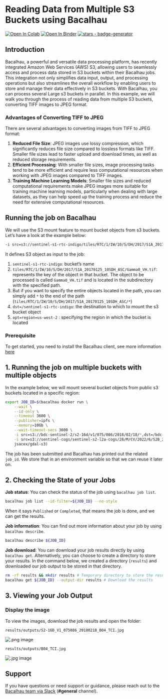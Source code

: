 # Reading Data from Multiple S3 Buckets using Bacalhau

[![Open In Colab](https://colab.research.google.com/assets/colab-badge.svg)](https://colab.research.google.com/github/bacalhau-project/examples/blob/main/workload-onboarding/Reading-from-Multiple-S3-buckets/index.ipynb) [![Open In Binder](https://mybinder.org/badge.svg)](https://mybinder.org/v2/gh/bacalhau-project/examples/HEAD?labpath=workload-onboarding/Reading-from-Multiple-S3-buckets/index.ipynb) [![stars - badge-generator](https://img.shields.io/github/stars/bacalhau-project/bacalhau?style=social)](https://github.com/bacalhau-project/bacalhau)

## Introduction

Bacalhau, a powerful and versatile data processing platform, has recently integrated Amazon Web Services (AWS) S3, allowing users to seamlessly access and process data stored in S3 buckets within their Bacalhau jobs. This integration not only simplifies data input, output, and processing operations but also streamlines the overall workflow by enabling users to store and manage their data effectively in S3 buckets. With Bacalhau, you can process several Large s3 buckets in parallel. In this example, we will walk you through the process of reading data from multiple S3 buckets, converting TIFF images to JPEG format.

### Advantages of Converting TIFF to JPEG

There are several advantages to converting images from TIFF to JPEG format:

1. **Reduced File Size**: JPEG images use lossy compression, which significantly reduces file size compared to lossless formats like TIFF. Smaller file sizes lead to faster upload and download times, as well as reduced storage requirements.
2. **Efficient Processing**: With smaller file sizes, image processing tasks tend to be more efficient and require less computational resources when working with JPEG images compared to TIFF images.
3. **Training Machine Learning Models**: Smaller file sizes and reduced computational requirements make JPEG images more suitable for training machine learning models, particularly when dealing with large datasets, as they can help speed up the training process and reduce the need for extensive computational resources.

## Running the job on Bacalhau

We will use the S3 mount feature to mount bucket objects from s3 buckets. Let’s have a look at the example below:

```bash
-i src=s3://sentinel-s1-rtc-indigo/tiles/RTC/1/IW/10/S/DH/2017/S1A_20170125_10SDH_ASC/Gamma0_VH.tif,dst=/sentinel-s1-rtc-indigo/,opt=region=us-west-2
```

&#x20;It defines S3 object as input to the job:

1. `sentinel-s1-rtc-indigo`: bucket’s name
2. `tiles/RTC/1/IW/10/S/DH/2017/S1A_20170125_10SDH_ASC/Gamma0_VH.tif`: represents the key of the object in that bucket. The object to be processed is called `Gamma0_VH.tif` and is located in the subdirectory with the specified path.
3. But if you want to specify the entire objects located in the path, you can simply add `*` to the end of the path (`tiles/RTC/1/IW/10/S/DH/2017/S1A_20170125_10SDH_ASC/*`)
4. `dst=/sentinel-s1-rtc-indigo`: the destination to which to mount the s3 bucket object
5. `opt=region=us-west-2` : specifying the region in which the bucket is located

### Prerequisite

To get started, you need to install the Bacalhau client, see more information [here](../../getting-started/installation.md)

## 1. Running the job on multiple buckets with multiple objects

In the example below, we will mount several bucket objects from public s3 buckets located in a specific region:

```bash
export JOB_ID=$(bacalhau docker run \
    --wait \
    --id-only \
    --timeout 3600 \
    --publisher=ipfs \
    --memory=10Gb \
    --wait-timeout-secs 3600 \
    -i src=s3://bdc-sentinel-2/s2-16d/v1/075/086/2018/02/18/*,dst=/bdc-sentinel-2/,opt=region=us-west-2  \
    -i src=s3://sentinel-cogs/sentinel-s2-l2a-cogs/28/M/CV/2022/6/S2B_28MCV_20220620_0_L2A/*,dst=/sentinel-cogs/,opt=region=us-west-2 \
    jsacex/gdal-s3)
```

The job has been submitted and Bacalhau has printed out the related `job_id`. We store that in an environment variable so that we can reuse it later on.

## 2. Checking the State of your Jobs

**Job status**: You can check the status of the job using `bacalhau job list`.

```bash
bacalhau job list --id-filter=${JOB_ID} --no-style
```

When it says `Published` or `Completed`, that means the job is done, and we can get the results.

**Job information**: You can find out more information about your job by using `bacalhau describe`.

```bash
bacalhau describe ${JOB_ID}
```

**Job download**: You can download your job results directly by using `bacalhau get`. Alternatively, you can choose to create a directory to store your results. In the command below, we created a directory (`results`) and downloaded our job output to be stored in that directory.

```bash
rm -rf results && mkdir results # Temporary directory to store the results
bacalhau get ${JOB_ID} --output-dir results # Download the results
```

## 3. Viewing your Job Output

### Display the image

To view the images, download the job results and open the folder:

```
results/outputs/S2-16D_V1_075086_20180218_B04_TCI.jpg
```

![.png image](../../.gitbook/assets/index\_19\_1.png)

```
results/outputs/B04_TCI.jpg
```

![.jpg image](../../.gitbook/assets/index\_19\_3.png)

## Support

If you have questions or need support or guidance, please reach out to the [Bacalhau team via Slack](https://bacalhauproject.slack.com/ssb/redirect) (**#general** channel).
